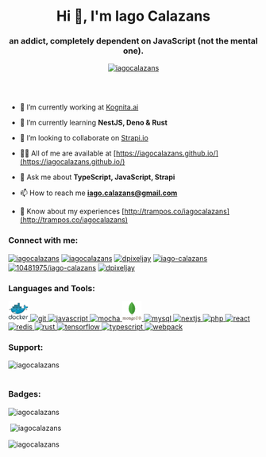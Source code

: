 <h1 align="center">Hi 👋, I'm Iago Calazans</h1>
<h3 align="center">an addict, completely dependent on JavaScript (not the mental one).</h3>

<p align="center"> <a href="https://github.com/ryo-ma/github-profile-trophy"><img src="https://github-profile-trophy.vercel.app/?username=iagocalazans&margin-w=10" alt="iagocalazans" /></a> </p>
<br><br>

- 🔭 I’m currently working at [Kognita.ai](https://kognita.ai/)

- 🌱 I’m currently learning **NestJS, Deno & Rust**

- 👯 I’m looking to collaborate on [Strapi.io](https://github.com/strapi/strapi)

- 👨‍💻 All of me are available at [https://iagocalazans.github.io/](https://iagocalazans.github.io/)

- 💬 Ask me about **TypeScript, JavaScript, Strapi**

- 📫 How to reach me **iago.calazans@gmail.com**

- 📄 Know about my experiences [http://trampos.co/iagocalazans](http://trampos.co/iagocalazans)

<h3 align="left">Connect with me:</h3>
<p align="left">
<a href="https://codepen.io/iagocalazans" target="blank"><img align="center" src="https://cdn.jsdelivr.net/npm/simple-icons@3.0.1/icons/codepen.svg" alt="iagocalazans" height="30" width="40" /></a>
<a href="https://dev.to/iagocalazans" target="blank"><img align="center" src="https://cdn.jsdelivr.net/npm/simple-icons@3.0.1/icons/dev-dot-to.svg" alt="iagocalazans" height="30" width="40" /></a>
<a href="https://twitter.com/dpixeljay" target="blank"><img align="center" src="https://cdn.jsdelivr.net/npm/simple-icons@3.0.1/icons/twitter.svg" alt="dpixeljay" height="30" width="40" /></a>
<a href="https://linkedin.com/in/iago-calazans" target="blank"><img align="center" src="https://cdn.jsdelivr.net/npm/simple-icons@3.0.1/icons/linkedin.svg" alt="iago-calazans" height="30" width="40" /></a>
<a href="https://stackoverflow.com/users/10481975/iago-calazans" target="blank"><img align="center" src="https://cdn.jsdelivr.net/npm/simple-icons@3.0.1/icons/stackoverflow.svg" alt="10481975/iago-calazans" height="30" width="40" /></a>
<a href="https://instagram.com/dpixeljay" target="blank"><img align="center" src="https://cdn.jsdelivr.net/npm/simple-icons@3.0.1/icons/instagram.svg" alt="dpixeljay" height="30" width="40" /></a>
</p>

<h3 align="left">Languages and Tools:</h3>
<p align="left"> <a href="https://www.docker.com/" target="_blank"> <img src="https://github.com/devicons/devicon/blob/master/icons/docker/docker-original-wordmark.svg" alt="docker" width="40" height="40"/> </a> <a href="https://git-scm.com/" target="_blank"> <img src="https://www.vectorlogo.zone/logos/git-scm/git-scm-icon.svg" alt="git" width="40" height="40"/> </a> <a href="https://developer.mozilla.org/en-US/docs/Web/JavaScript" target="_blank"> <img src="https://devicons.github.io/devicon/devicon.git/icons/javascript/javascript-original.svg" alt="javascript" width="40" height="40"/> </a> <a href="https://mochajs.org" target="_blank"> <img src="https://www.vectorlogo.zone/logos/mochajs/mochajs-icon.svg" alt="mocha" width="40" height="40"/> </a> <a href="https://www.mongodb.com/" target="_blank"> <img src="https://github.com/devicons/devicon/blob/master/icons/mongodb/mongodb-original-wordmark.svg" alt="mongodb" width="40" height="40"/> </a> <a href="https://www.mysql.com/" target="_blank"> <img src="https://devicons.github.io/devicon/devicon.git/icons/mysql/mysql-original-wordmark.svg" alt="mysql" width="40" height="40"/> </a> <a href="https://nextjs.org/" target="_blank"> <img src="https://cdn.worldvectorlogo.com/logos/nextjs-3.svg" alt="nextjs" width="40" height="40"/> </a> <a href="https://www.php.net" target="_blank"> <img src="https://devicons.github.io/devicon/devicon.git/icons/php/php-original.svg" alt="php" width="40" height="40"/> </a> <a href="https://reactjs.org/" target="_blank"> <img src="https://devicons.github.io/devicon/devicon.git/icons/react/react-original-wordmark.svg" alt="react" width="40" height="40"/> </a> <a href="https://redis.io" target="_blank"> <img src="https://devicons.github.io/devicon/devicon.git/icons/redis/redis-original-wordmark.svg" alt="redis" width="40" height="40"/> </a> <a href="https://www.rust-lang.org" target="_blank"> <img src="https://devicons.github.io/devicon/devicon.git/icons/rust/rust-plain.svg" alt="rust" width="40" height="40"/> </a> <a href="https://www.tensorflow.org" target="_blank"> <img src="https://www.vectorlogo.zone/logos/tensorflow/tensorflow-icon.svg" alt="tensorflow" width="40" height="40"/> </a> <a href="https://www.typescriptlang.org/" target="_blank"> <img src="https://devicons.github.io/devicon/devicon.git/icons/typescript/typescript-original.svg" alt="typescript" width="40" height="40"/> </a> <a href="https://webpack.js.org" target="_blank"> <img src="https://devicons.github.io/devicon/devicon.git/icons/webpack/webpack-original.svg" alt="webpack" width="40" height="40"/> </a> </p>

<h3 align="left">Support:</h3>
<p><a href="https://www.buymeacoffee.com/iagocalazans"> <img align="left" src="https://cdn.buymeacoffee.com/buttons/v2/default-yellow.png" height="50" width="210" alt="iagocalazans" /></a></p><br><br>

<h3 align="left">Badges:</h3>

<p><img align="center" src="https://github-readme-stats.vercel.app/api/top-langs?username=iagocalazans&show_icons=true&locale=en&layout=compact" alt="iagocalazans" /></p>

<p>&nbsp;<img align="center" src="https://github-readme-stats.vercel.app/api?username=iagocalazans&show_icons=true&locale=en" alt="iagocalazans" /></p>

<p><img align="center" src="https://github-readme-streak-stats.herokuapp.com/?user=iagocalazans&" alt="iagocalazans" /></p>
